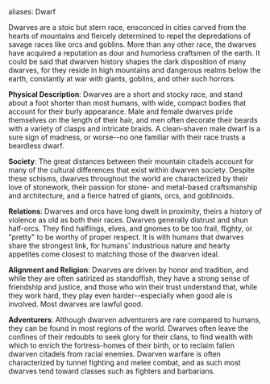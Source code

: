 aliases: Dwarf

Dwarves are a stoic but stern race, ensconced in cities carved from the hearts of mountains and fiercely determined to repel the depredations of savage races like orcs and goblins. More than any other race, the dwarves have acquired a reputation as dour and humorless craftsmen of the earth. It could be said that dwarven history shapes the dark disposition of many dwarves, for they reside in high mountains and dangerous realms below the earth, constantly at war with giants, goblins, and other such horrors.

**Physical Description**: Dwarves are a short and stocky race, and stand about a foot shorter than most humans, with wide, compact bodies that account for their burly appearance. Male and female dwarves pride themselves on the length of their hair, and men often decorate their beards with a variety of clasps and intricate braids. A clean-shaven male dwarf is a sure sign of madness, or worse--no one familiar with their race trusts a beardless dwarf.

**Society**: The great distances between their mountain citadels account for many of the cultural differences that exist within dwarven society. Despite these schisms, dwarves throughout the world are characterized by their love of stonework, their passion for stone- and metal-based craftsmanship and architecture, and a fierce hatred of giants, orcs, and goblinoids.

**Relations**: Dwarves and orcs have long dwelt in proximity, theirs a history of violence as old as both their races. Dwarves generally distrust and shun half-orcs. They find halflings, elves, and gnomes to be too frail, flighty, or "pretty" to be worthy of proper respect. It is with humans that dwarves share the strongest link, for humans' industrious nature and hearty appetites come closest to matching those of the dwarven ideal.

**Alignment and Religion**: Dwarves are driven by honor and tradition, and while they are often satirized as standoffish, they have a strong sense of friendship and justice, and those who win their trust understand that, while they work hard, they play even harder--especially when good ale is involved. Most dwarves are lawful good.

**Adventurers**: Although dwarven adventurers are rare compared to humans, they can be found in most regions of the world. Dwarves often leave the confines of their redoubts to seek glory for their clans, to find wealth with which to enrich the fortress-homes of their birth, or to reclaim fallen dwarven citadels from racial enemies. Dwarven warfare is often characterized by tunnel fighting and melee combat, and as such most dwarves tend toward classes such as fighters and barbarians.
